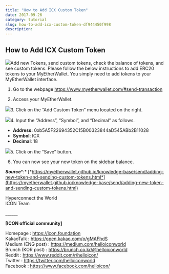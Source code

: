 ```yaml
---
title: "How to Add ICX Custom Token"
date: 2017-09-26
category: tutorial
slug: how-to-add-icx-custom-token-df944450f998
description:
---
```


## How to Add ICX Custom Token

![](https://cdn-images-1.medium.com/max/800/1*v-IUoANvuEFPHL986kF40A.png)Add new Tokens, send custom tokens, check the balance of tokens, and see custom tokens. Please follow the below instructions to add ERC20 tokens to your MyEtherWallet. You simply need to add tokens to your MyEtherWallet interface.

1. Go to the webpage <https://www.myetherwallet.com/#send-transaction>

2. Access your MyEtherWallet.

![](https://cdn-images-1.medium.com/max/800/1*cLuexj4VPzrnw_VFIotVGA.png)3. Click on the “Add Custom Token” menu located on the right.

![](https://cdn-images-1.medium.com/max/800/1*jDrwX65B5_RZyLMsBYuQRQ.png)4. Input the “Address”, “Symbol”, and “Decimal” as follows.

* **Address:** 0xb5A5F22694352C15B00323844aD545ABb2B11028
* **Symbol**: ICX
* **Decimal**: 18

![](https://cdn-images-1.medium.com/max/800/1*VQw8zwvk98vQB1IABEauSQ.png)5. Click on the “Save” button.

6. You can now see your new token on the sidebar balance.

***Source****:* [*https://myetherwallet.github.io/knowledge-base/send/adding-new-token-and-sending-custom-tokens.html*](https://myetherwallet.github.io/knowledge-base/send/adding-new-token-and-sending-custom-tokens.html)

Hyperconnect the World  
ICON Team

\_\_\_\_\_\_

**[ICON official community]**

Homepage : <https://icon.foundation>  
KakaoTalk : <https://open.kakao.com/o/gMAFhdS>  
Medium (ENG post) : <https://medium.com/helloiconworld>  
Brunch (KOR post) : <https://brunch.co.kr/@helloiconworld>  
Reddit : <https://www.reddit.com/r/helloicon/>  
Twitter : <https://twitter.com/helloiconworld>  
Facebook : <https://www.facebook.com/helloicon/>


